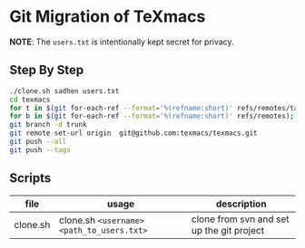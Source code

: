 # Git Migration of TeXmacs

**NOTE**: The `users.txt` is intentionally kept secret for privacy.

## Step By Step
``` bash
./clone.sh sadhen users.txt
cd texmacs
for t in $(git for-each-ref --format='%(refname:short)' refs/remotes/tags); do git tag ${t/tags\//} $t && git branch -D -r $t; done
for b in $(git for-each-ref --format='%(refname:short)' refs/remotes); do git branch $b refs/remotes/$b && git branch -D -r $b; done
git branch -d trunk
git remote set-url origin  git@github.com:texmacs/texmacs.git
git push --all
git push --tags
```

## Scripts
| file | usage | description |
|------|------|--------------|
| clone.sh | clone.sh `<username>` `<path_to_users.txt>` | clone from svn and set up the git project |
